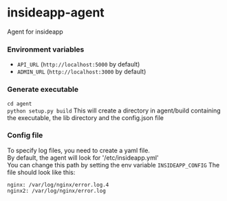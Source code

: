 # insideapp-agent
Agent for insideapp

### Environment variables
* `API_URL` (`http://localhost:5000` by default)
* `ADMIN_URL` (`http://localhost:3000` by default)

### Generate executable
`cd agent`  
`python setup.py build`
This will create a directory in agent/build containing the executable, the lib directory and the config.json file

### Config file
To specify log files, you need to create a yaml file.  
By default, the agent will look for '/etc/insideapp.yml'  
You can change this path by setting the env variable `INSIDEAPP_CONFIG`
The file should look like this:

```
nginx: /var/log/nginx/error.log.4
nginx2: /var/log/nginx/error.log
```
